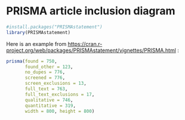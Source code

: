PRISMA article inclusion diagram
================

``` r
#install.packages("PRISMAstatement")
library(PRISMAstatement)
```

Here is an example from
<https://cran.r-project.org/web/packages/PRISMAstatement/vignettes/PRISMA.html>
:

``` r
prisma(found = 750,
       found_other = 123,
       no_dupes = 776, 
       screened = 776, 
       screen_exclusions = 13, 
       full_text = 763,
       full_text_exclusions = 17, 
       qualitative = 746, 
       quantitative = 319,
       width = 800, height = 800)
```

<!--html_preserve-->

<div id="htmlwidget-da71be78cf0b48df0c54" class="grViz html-widget" style="width:672px;height:480px;">

</div>

<script type="application/json" data-for="htmlwidget-da71be78cf0b48df0c54">{"x":{"diagram":"digraph prisma {\n    node [shape=\"box\", fontsize = 10];\n    graph [splines=ortho, nodesep=1, dpi = 72]\n    a -> nodups;\n    b -> nodups;\n    a [label=\"Records identified through\ndatabase searching\n(n = 750)\"];\n    b [label=\"Additional records identified\nthrough other sources\n(n = 123)\"]\n    nodups -> incex;\n    nodups [label=\"Records after duplicates removed\n(n = 776)\"];\n    incex -> {ex; ft}\n    incex [label=\"Records screened\n(n = 776)\"];\n    ex [label=\"Records excluded\n(n = 13)\"];\n    {rank=same; incex ex}\n    ft -> {qual; ftex};\n    ft [label=\"Full-text articles assessed\nfor eligibility\n(n = 763)\"];\n    {rank=same; ft ftex}\n    ftex [label=\"Full-text articles excluded,\nwith reasons\n(n = 17)\"];\n    qual -> quant\n    qual [label=\"Studies included in qualitative synthesis\n(n = 746)\"];\n    quant [label=\"Studies included in\nquantitative synthesis\n(meta-analysis)\n(n = 319)\"];\n  }","config":{"engine":"dot","options":null}},"evals":[],"jsHooks":[]}</script>

<!--/html_preserve-->
